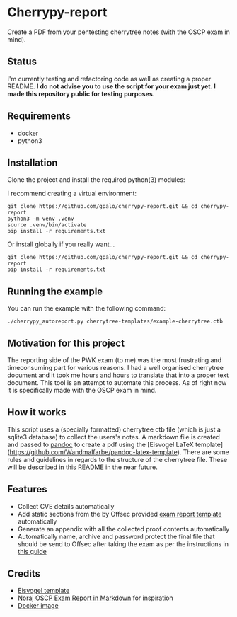 # Cherrypy-report
Create a PDF from your pentesting cherrytree notes (with the OSCP exam in mind).

## Status
I'm currently testing and refactoring code as well as creating a proper README. **I do not advise you to use the script for your exam just yet. I made this repository public for testing purposes.**


## Requirements

* docker
* python3

## Installation

Clone the project and install the required python(3) modules:

I recommend creating a virtual environment:

```console
git clone https://github.com/gpalo/cherrypy-report.git && cd cherrypy-report
python3 -m venv .venv
source .venv/bin/activate
pip install -r requirements.txt
```

Or install globally if you really want...

```console
git clone https://github.com/gpalo/cherrypy-report.git && cd cherrypy-report
pip install -r requirements.txt
```

## Running the example
You can run the example with the following command:

```console
./cherrypy_autoreport.py cherrytree-templates/example-cherrytree.ctb
```

## Motivation for this project

The reporting side of the PWK exam (to me) was the most frustrating and timeconsuming part for various reasons. I had a well organised cherrytree document and it took me hours and hours to translate that into a proper text document. This tool is an attempt to automate this process. As of right now it is specifically made with the OSCP exam in mind. 

## How it works

This script uses a (specially formatted) cherrytree ctb file (which is just a sqlite3 database) to collect the users's notes. A markdown file is created and passed to [pandoc](https://pandoc.org/) to create a pdf using the [Eisvogel LaTeX template] (https://github.com/Wandmalfarbe/pandoc-latex-template). There are some rules and guidelines in regards to the structure of the cherrytree file. These will be described in this README in the near future.

## Features
* Collect CVE details automatically
* Add static sections from the by Offsec provided [exam report template](https://www.offensive-security.com/pwk-online/PWK-Example-Report-v1.pdf) automatically
* Generate an appendix with all the collected proof contents automatically
* Automatically name, archive and password protect the final file that should be send to Offsec after taking the exam as per the instructions in [this guide](https://support.offensive-security.com/oscp-exam-guide/)

## Credits

* [Eisvogel template](https://github.com/Wandmalfarbe/pandoc-latex-template)
* [Noraj OSCP Exam Report in Markdown](https://github.com/noraj/OSCP-Exam-Report-Template-Markdown) for inspiration
* [Docker image](https://github.com/rstropek/pandoc-latex)

